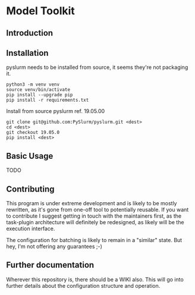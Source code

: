 # Model Toolkit

## Introduction

## Installation

pyslurm needs to be installed from source, it seems they're not packaging it.

```
python3 -m venv venv
source venv/bin/activate
pip install --upgrade pip
pip install -r requirements.txt
```

Install from source pyslurm ref. 19.05.00

```
git clone git@github.com:PySlurm/pyslurm.git <dest>
cd <dest>
git checkout 19.05.0
pip install <dest>
```

## Basic Usage

TODO

## Contributing

This program is under extreme development and is likely to be mostly rewritten, as it's gone from one-off tool to potentially reusable. If you want to contribute I suggest getting in touch with the maintainers first, as the task-plugin architecture will definitely be redesigned, as likely will be the execution interface.

The configuration for batching is likely to remain in a "similar" state. But hey, I'm not offering any guarantees ;-)

## Further documentation

Wherever this repository is, there should be a WIKI also. This will go into further details about the configuration structure and operation. 

